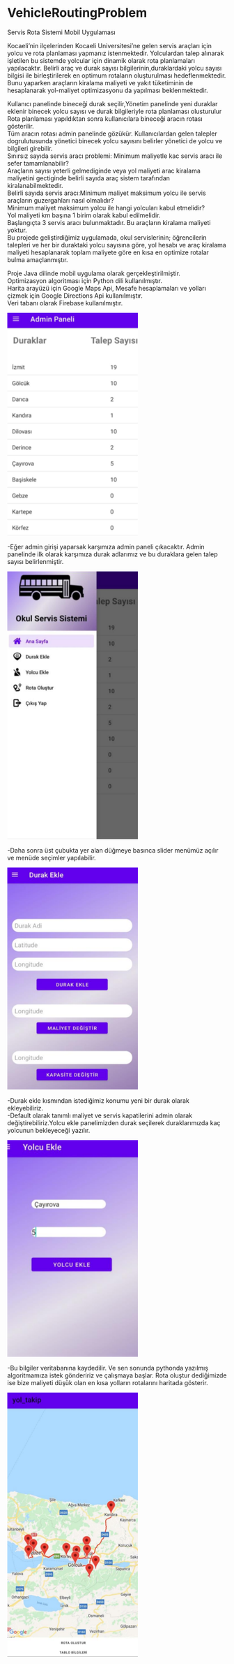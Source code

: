 # VehicleRoutingProblem
 Servis Rota Sistemi Mobil Uygulaması
 
Kocaeli’nin ilçelerinden Kocaeli Universitesi’ne gelen servis araçları için yolcu ve rota planlaması yapmanız istenmektedir. Yolculardan talep alınarak işletilen bu sistemde yolcular için dinamik olarak rota planlamaları yapılacaktır. Belirli araç ve durak sayısı bilgilerinin,duraklardaki yolcu sayısı bilgisi ile birleştirilerek en optimum rotaların oluşturulması hedeflenmektedir. Bunu yaparken araçların kiralama maliyeti ve yakıt tüketiminin de hesaplanarak yol-maliyet optimizasyonu da yapılması beklenmektedir.

Kullanıcı panelinde bineceği durak seçilir,Yönetim panelinde yeni duraklar eklenir binecek yolcu sayısı ve durak bilgileriyle rota planlaması olusturulur
Rota planlaması yapıldıktan sonra kullanıcılara bineceği aracın rotası gösterilir. \
Tüm aracın rotası admin panelinde gözükür.
Kullanıcılardan gelen talepler dogrulutusunda yönetici binecek yolcu sayısını belirler yönetici de yolcu ve bilgileri girebilir. \
Sınırsız sayıda servis aracı problemi: Minimum maliyetle kac servis aracı ile sefer tamamlanabilir? \
Araçların sayısı yeterli gelmediginde veya yol maliyeti arac kiralama maliyetini gectiginde belirli sayıda araç sistem tarafından kiralanabilmektedir. \
Belirli sayıda servis aracı:Minimum maliyet maksimum yolcu ile servis araçların guzergahları nasıl olmalıdır? \
Minimum maliyet maksimum yolcu ile hangi yolcuları kabul etmelidir? \
Yol maliyeti km başına 1 birim olarak kabul edilmelidir. \
Başlangıçta 3 servis aracı bulunmaktadır. Bu araçların kiralama maliyeti yoktur. \
Bu projede geliştirdiğimiz uygulamada, okul servislerinin; öğrencilerin talepleri ve her bir duraktaki yolcu sayısına göre, yol hesabı ve araç kiralama maliyeti hesaplanarak toplam maliyete göre en kısa en optimize rotalar bulma amaçlanmıştır.

Proje Java dilinde mobil uygulama olarak gerçekleştirilmiştir. \
Optimizasyon algoritması için Python dili kullanılmıştır. \
Harita arayüzü için Google Maps Api, Mesafe hesaplamaları ve yolları çizmek için Google Directions Api kullanılmıştır. \
Veri tabanı olarak Firebase kullanılmıştır.

  <img
  src="/images/1.png"
  alt="Alt text"
  title="Optional title"
  style="display: inline-block; margin: 0 auto; width: 300px"> 
  
  -Eğer admin girişi yaparsak karşımıza admin paneli çıkacaktır. Admin panelinde ilk olarak karşımıza durak adlarımız ve bu duraklara gelen talep sayısı belirlenmiştir.
  
  
  <img
  src="/images/2.png"
  alt="Alt text"
  title="Optional title"
  style="display: inline-block; margin: 0 auto; width: 300px"> 
  
  -Daha sonra üst çubukta yer alan düğmeye basınca slider menümüz açılır ve menüde seçimler yapılabilir.
  
  
  <img
  src="/images/3.png"
  alt="Alt text"
  title="Optional title"
  style="display: inline-block; margin: 0 auto; width: 300px"> 
  
  -Durak ekle kısmından istediğimiz konumu yeni bir durak olarak ekleyebiliriz. \
  -Default olarak tanımlı maliyet ve servis kapatilerini admin olarak değiştirebiliriz.Yolcu ekle panelimizden durak seçilerek duraklarımızda kaç yolcunun bekleyeceği yazılır.

  
  
  <img
  src="/images/4.png"
  alt="Alt text"
  title="Optional title"
  style="display: inline-block; margin: 0 auto; width: 300px"> 
  
  -Bu bilgiler veritabanına kaydedilir. Ve sen sonunda pythonda yazılmış algoritmamıza istek göndeririz ve çalışmaya başlar. Rota oluştur dediğimizde ise bize maliyeti düşük olan en kısa yolların rotalarını haritada gösterir.
  
  
  <img
  src="/images/5.png"
  alt="Alt text"
  title="Optional title"
  style="display: inline-block; margin: 0 auto; width: 300px"> 
  
  

